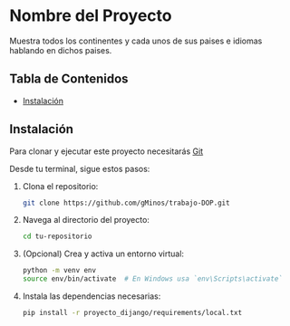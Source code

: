 # Nombre del Proyecto

Muestra todos los continentes y cada unos de sus paises e idiomas hablando en dichos paises.

## Tabla de Contenidos

- [Instalación](#instalación)

## Instalación

Para clonar y ejecutar este proyecto necesitarás [Git](https://git-scm.com)

Desde tu terminal, sigue estos pasos:

1. Clona el repositorio:
    ```bash
    git clone https://github.com/gMinos/trabajo-DOP.git
    ```
2. Navega al directorio del proyecto:
    ```bash
    cd tu-repositorio
    ```
3. (Opcional) Crea y activa un entorno virtual:
    ```bash
    python -m venv env
    source env/bin/activate  # En Windows usa `env\Scripts\activate`
    ```
4. Instala las dependencias necesarias:
    ```bash
    pip install -r proyecto_dijango/requirements/local.txt
    ```
